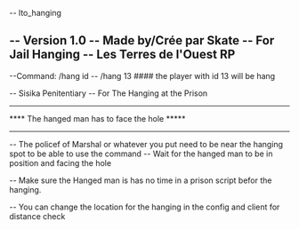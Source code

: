 -- lto_hanging 

-- Version 1.0
-- Made by/Crée par Skate
-- For Jail Hanging
-- Les Terres de l'Ouest RP
--------------------------


--Command: /hang id
--  /hang 13 #### the player with id 13 will be hang

-- Sisika Penitentiary
-- For The Hanging at the Prison

***********************************************
****  The hanged man has to face the hole *****
***********************************************

-- The policef of Marshal or whatever you put need to be near the hanging spot to be able to use the command
-- Wait for the hanged man to be in position and facing the hole


-- Make sure the Hanged man is has no time in a prison script befor the hanging.


-- You can change the location for the hanging in the config and client for distance check